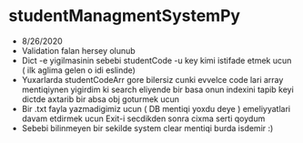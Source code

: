 # studentManagmentSystemPy

 - 8/26/2020
 - Validation falan hersey olunub
 - Dict -e yigilmasinin sebebi studentCode -u key kimi istifade etmek ucun ( ilk aglima gelen o idi eslinde)
 - Yuxarlarda studentCodeArr gore bilersiz cunki evvelce code lari array mentiqiynen yigirdim ki search eliyende bir basa onun indexini tapib keyi dictde axtarib bir absa obj goturmek ucun
 - Bir .txt fayla yazmadigimiz ucun ( DB mentiqi yoxdu deye ) emeliyyatlari davam etdirmek ucun Exit-i secdikden sonra cixma serti qoydum
 - Sebebi bilinmeyen bir sekilde system clear mentiqi burda isdemir :)
